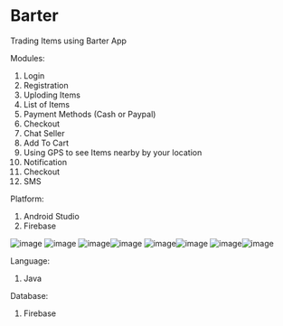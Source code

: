 # Barter

Trading Items using Barter App

Modules:
1. Login
2. Registration
3. Uploding Items
4. List of Items
5. Payment Methods (Cash or Paypal)
6. Checkout
7. Chat Seller
8. Add To Cart
9. Using GPS to see Items nearby by your location
10. Notification
11. Checkout
12. SMS

Platform:
1. Android Studio
2. Firebase

![image](https://github.com/lester24-dev/Barter/assets/85656635/ef731428-ece8-4d97-bf56-5659cb847adb) ![image](https://github.com/lester24-dev/Barter/assets/85656635/8e6361f0-5b28-4ce3-bcfb-ba6f13f451b9)
![image](https://github.com/lester24-dev/Barter/assets/85656635/b6d1475a-9691-4e9c-b515-c0699bd03890)![image](https://github.com/lester24-dev/Barter/assets/85656635/bafd9a4c-69f6-415a-804e-d25857e75da0)
![image](https://github.com/lester24-dev/Barter/assets/85656635/2c36d33e-b0dd-47ea-aa2f-0e5bf3bdd02a)![image](https://github.com/lester24-dev/Barter/assets/85656635/abab091a-a35d-49fa-a76a-6710f0f8367d)
![image](https://github.com/lester24-dev/Barter/assets/85656635/c731ef01-c2a4-4400-964c-b2384d68c8f5)![image](https://github.com/lester24-dev/Barter/assets/85656635/f9b4b743-5b36-4d69-bddf-16af8b04f35b)







   

Language:
1. Java

Database:
1. Firebase
